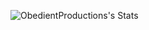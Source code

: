 ![ObedientProductions's Stats](https://github-readme-stats.vercel.app/api?username=ObedientProductions&theme=dark&show_icons=true&hide_border=true&count_private=true)

<!--
**ObedientProductions/ObedientProductions** is a ✨ _special_ ✨ repository because its `README.md` (this file) appears on your GitHub profile.

Here are some ideas to get you started:

- 🔭 I’m currently working on ...
- 🌱 I’m currently learning ...
- 👯 I’m looking to collaborate on ...
- 🤔 I’m looking for help with ...
- 💬 Ask me about ...
- 📫 How to reach me: ...
- 😄 Pronouns: ...
- ⚡ Fun fact: ...
-->
